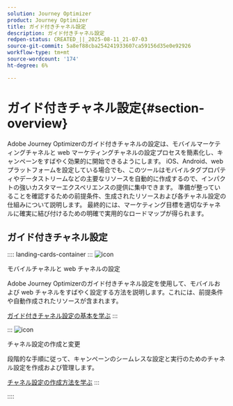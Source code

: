 ```yaml
---
solution: Journey Optimizer
product: Journey Optimizer
title: ガイド付きチャネル設定
description: ガイド付きチャネル設定
redpen-status: CREATED_||_2025-08-11_21-07-03
source-git-commit: 5a8ef88cba254241933607ca59156d35e0e92926
workflow-type: tm+mt
source-wordcount: '174'
ht-degree: 6%

---
```



# ガイド付きチャネル設定{#section-overview}

Adobe Journey Optimizerのガイド付きチャネルの設定は、モバイルマーケティングチャネルと web マーケティングチャネルの設定プロセスを簡素化し、キャンペーンをすばやく効果的に開始できるようにします。 iOS、Android、web プラットフォームを設定している場合でも、このツールはモバイルタグプロパティやデータストリームなどの主要なリソースを自動的に作成するので、インパクトの強いカスタマーエクスペリエンスの提供に集中できます。 準備が整っていることを確認するための前提条件、生成されたリソースおよび各チャネル設定の仕組みについて説明します。 最終的には、マーケティング目標を適切なチャネルに確実に結び付けるための明確で実用的なロードマップが得られます。

## ガイド付きチャネル設定

:::: landing-cards-container
:::
![icon](https://cdn.experienceleague.adobe.com/icons/gear.svg)

モバイルチャネルと web チャネルの設定

Adobe Journey Optimizerのガイド付きチャネル設定を使用して、モバイルおよび web チャネルをすばやく設定する方法を説明します。これには、前提条件や自動作成されたリソースが含まれます。

[ガイド付きチャネル設定の基本を学ぶ](../using/configuration/set-mobile-config.md)
:::

:::
![icon](https://cdn.experienceleague.adobe.com/icons/list-check.svg)

チャネル設定の作成と変更

段階的な手順に従って、キャンペーンのシームレスな設定と実行のためのチャネル設定を作成および管理します。

[チャネル設定の作成方法を学ぶ](../using/configuration/create-channel-set-up.md)
:::

::::
